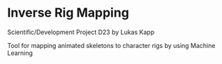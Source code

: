 Inverse Rig Mapping
===============
Scientific/Development Project D23 by Lukas Kapp

Tool for mapping animated skeletons to character rigs by using Machine Learning
